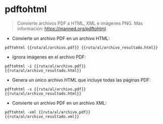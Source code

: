 # pdftohtml

> Convierte archivos PDF a HTML, XML e imágenes PNG.
> Más información: <https://manned.org/pdftohtml>.

- Convierte un archivo PDF en un archivo HTML:

`pdftohtml {{ruta/al/archivo.pdf}} {{ruta/al/archivo_resultado.html}}`

- Ignora imágenes en el archivo PDF:

`pdftohtml -i {{ruta/al/archivo.pdf}} {{ruta/al/archivo_resultado.html}}`

- Genera un único archivo HTML que incluye todas las páginas PDF:

`pdftohtml -s {{ruta/al/archivo.pdf}} {{ruta/al/archivo_resultado.html}}`

- Convierte un archivo PDF en un archivo XML:

`pdftohtml -xml {{ruta/al/archivo.pdf}} {{ruta/al/archivo_resultado.xml}}`
